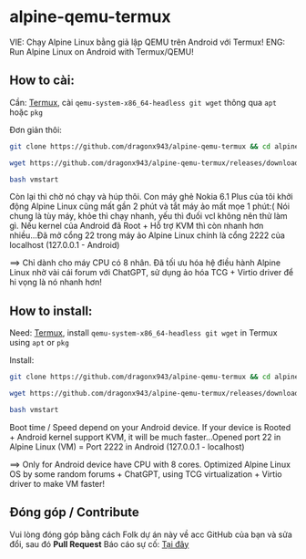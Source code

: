 # alpine-qemu-termux
VIE: Chạy Alpine Linux bằng giả lập QEMU trên Android với Termux!
ENG: Run Alpine Linux on Android with Termux/QEMU!

## How to cài:
Cần: [Termux](https://f-droid.org/repo/com.termux_118.apk), cài `qemu-system-x86_64-headless git wget` thông qua `apt` hoặc `pkg`

Đơn giản thôi:

  ```sh
  git clone https://github.com/dragonx943/alpine-qemu-termux && cd alpine-qemu-termux && chmod a+x vmstart
  ```

  ```sh
  wget https://github.com/dragonx943/alpine-qemu-termux/releases/download/Disk/alpine.qcow2
  ```

  ```sh
  bash vmstart
  ```

Còn lại thì chờ nó chạy và húp thôi. Con máy ghẻ Nokia 6.1 Plus của tôi khởi động Alpine Linux cũng mất gần 2 phút và tắt máy ảo mất mọe 1 phút:(
Nói chung là tùy máy, khỏe thì chạy nhanh, yếu thì đuối vcl không nên thử làm gì. Nếu kernel của Android đã Root + Hỗ trợ KVM thì còn nhanh hơn nhiều...Đã mở cổng 22 trong máy ảo Alpine Linux chính là cổng 2222 của localhost (127.0.0.1 - Android)

==> Chỉ dành cho máy CPU có 8 nhân. Đã tối ưu hóa hệ điều hành Alpine Linux nhờ vài cái forum với ChatGPT, sử dụng ảo hóa TCG + Virtio driver để hi vọng là nó nhanh hơn!

## How to install:
Need: [Termux](https://f-droid.org/repo/com.termux_118.apk), install `qemu-system-x86_64-headless git wget` in Termux using `apt` or `pkg`

Install:

  ```sh
  git clone https://github.com/dragonx943/alpine-qemu-termux && cd alpine-qemu-termux && chmod a+x vmstart
  ```

  ```sh
  wget https://github.com/dragonx943/alpine-qemu-termux/releases/download/Disk/alpine.qcow2
  ```

  ```sh
  bash vmstart
  ```

Boot time / Speed depend on your Android device. If your device is Rooted + Android kernel support KVM, it will be much faster...Opened port 22 in Alpine Linux (VM) = Port 2222 in Android (127.0.0.1 - localhost)

==> Only for Android device have CPU with 8 cores. Optimized Alpine Linux OS by some random forums + ChatGPT, using TCG virtualization + Virtio driver to make VM faster!

## Đóng góp / Contribute
Vui lòng đóng góp bằng cách Folk dự án này về acc GitHub của bạn và sửa đổi, sau đó **Pull Request**
Báo cáo sự cố: [Tại đây](https://github.com/dragonx943/alpine-qemu-termux/issues)
